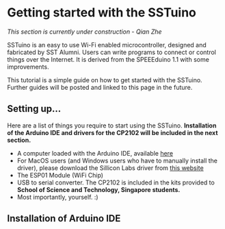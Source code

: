 # Getting started with the SSTuino

*This section is currently under construction - Qian Zhe*

SSTuino is an easy to use Wi-Fi enabled microcontroller, designed and fabricated by SST Alumni. Users can write programs to connect or control things over the Internet. It is derived from the SPEEEduino 1.1 with some improvements.

This tutorial is a simple guide on how to get started with the SSTuino. Further guides will be posted and linked to this page in the future.

## Setting up...

Here are a list of things you require to start using the SSTuino. **Installation of the Arduino IDE and drivers for the CP2102 will be included in the next section.**
* A computer loaded with the Arduino IDE, available [here](http://https://www.arduino.cc/en/Main/Software)
* For MacOS users (and Windows users who have to manually install the driver), please download the Sillicon Labs driver from [this website](https://www.silabs.com/products/development-tools/software/usb-to-uart-bridge-vcp-drivers)
* The ESP01 Module (WiFi Chip)
* USB to serial converter. The CP2102 is included in the kits provided to **School of Science and Technology, Singapore students.**
* Most importantly, yourself. :)

## Installation of Arduino IDE
